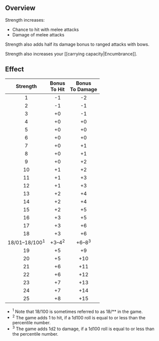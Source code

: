 ## Overview

Strength increases:

- Chance to hit with melee attacks
- Damage of melee attacks

Strength also adds half its damage bonus to ranged attacks with bows.

Strength also increases your [[carrying capacity|Encumbrance]].

## Effect

| Strength | Bonus<br />To Hit | Bonus<br />To Damage |
| :------: | :----: | :-------: |
| 1 | -1 | -2 |
| 2 | -1 | -1 |
| 3 | +0 | -1 |
| 4 | +0 | +0 |
| 5 | +0 | +0 |
| 6 | +0 | +0 |
| 7 | +0 | +1 |
| 8 | +0 | +1 |
| 9 | +0 | +2 |
| 10 | +1 | +2 |
| 11 | +1 | +3 |
| 12 | +1 | +3 |
| 13 | +2 | +4 |
| 14 | +2 | +4 |
| 15 | +2 | +5 |
| 16 | +3 | +5 |
| 17 | +3 | +6 |
| 18 | +3 | +6 |
| 18/01–18/100<sup>1</sup> | +3–4<sup>2</sup> | +6–8<sup>3</sup> |
| 19 | +5 | +9 |
| 20 | +5 | +10 |
| 21 | +6 | +11 |
| 22 | +6 | +12 |
| 23 | +7 | +13 |
| 24 | +7 | +14 |
| 25 | +8 | +15 |

- <sup>1</sup> Note that 18/100 is sometimes referred to as 18/\*\* in the game.
- <sup>2</sup> The game adds 1 to hit, if a 1d100 roll is equal to or less than the percentile number.
- <sup>3</sup> The game adds 1d2 to damage, if a 1d100 roll is equal to or less than the percentile number.
 